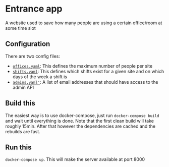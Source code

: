# Entrance app

A website used to save how many people are using a certain office/room at some time slot

## Configuration

There are two config files:

-   [`offices.yaml`](./offices.yaml): This defines the maximum number of people per site
-   [`shifts.yaml`](./shifts.yaml): This defines which shifts exist for a given site and on which days of the week a shift is
-   [`admins.yaml'`](./admins.yaml): A list of email addresses that should have access to the admin API

## Build this

The easiest way is to use docker-compose, just run `docker-compose build` and wait until everything is done. Note that the first clean build will take roughly 15min. After that however the dependencies are cached and the rebuilds are fast.

## Run this

`docker-compose up`. This will make the server available at port 8000

